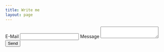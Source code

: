 ```yaml
---
title: Write me
layout: page
---
```


<form action="https://formspree.io/admin@bettysteger.com" method="POST">
    <label>E-Mail</label>
    <input type="email" name="_replyto" required>
    <label>Message</label>
    <textarea name="message" required></textarea>
    <input type="submit" value="Send">
</form>

